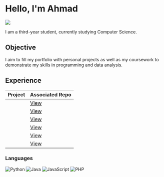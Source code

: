 # Hello, I'm Ahmad

<a href="www.linkedin.com/in/ahmad-afroz-4920aa218/"><img src="https://img.shields.io/badge/-LinkedIn-0072b1?&style=for-the-badge&logo=linkedin&logoColor=white" /></a>

I am a third-year student, currently studying Computer Science.

## Objective

I aim to fill my portfolio with personal projects as well as my coursework to demonstrate my skills in programming and data analysis.

## Experience

| Project | Associated Repo     |
| ------- | ------------------- |
|         | <a href="">View</a> |
|         | <a href="">View</a> |
|         | <a href="">View</a> |
|         | <a href="">View</a> |
|         | <a href="">View</a> |
|         | <a href="">View</a> |

### Languages

![Python](https://img.shields.io/badge/language-Python-3776AB?logo=python&logoColor=white)
![Java](https://img.shields.io/badge/language-Java-007396?logo=java&logoColor=white)
![JavaScript](https://img.shields.io/badge/language-JavaScript-007396?logo=java&logoColor=white)
![PHP](https://img.shields.io/badge/language-PHP-007396?logo=java&logoColor=white)
